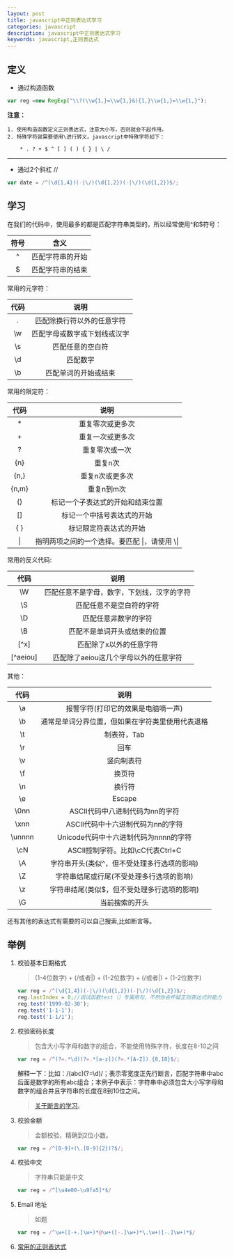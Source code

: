 ```yaml
---
layout: post
title: javascript中正则表达式学习
categories: javascript
description: javascript中正则表达式学习
keywords: javascript,正则表达式
---
```


## 定义

- 通过构造函数

``` javascript
var reg =new RegExp("\\?(\\w{1,}=\\w{1,}&){1,}\\w{1,}=\\w{1,}");
```

**注意：**

    1. 使用构造函数定义正则表达式，注意大小写，否则就会不起作用。
    2. 特殊字符就需要使用\进行转义。javascript中特殊字符如下：
	
        * . ? + $ ^ [ ] ( ) { } | \ / 

--------

 - 通过2个斜杠 //

``` javascript
var date = /^(\d{1,4})(-|\/)(\d{1,2})(-|\/)(\d{1,2})$/;
```

## 学习

在我们的代码中，使用最多的都是匹配字符串类型的，所以经常使用^和$符号：

|符号|含义|
|:---:|:---:|
| ^ | 匹配字符串的开始|
| $ | 匹配字符串的结束 |

常用的元字符：

|代码|说明|
|:---:|:---:|
| . | 匹配除换行符以外的任意字符|
| \w | 匹配字母或数字或下划线或汉字|
| \s | 匹配任意的空白符 |
| \d | 匹配数字 |
| \b | 匹配单词的开始或结束 |

常用的限定符：

|代码|说明|
|:---:|:---:|
| * | 重复零次或更多次|
| + | 重复一次或更多次|
| ? | 重复零次或一次 |
| {n} | 重复n次 |
| {n,} | 重复n次或更多次 |
| {n,m} | 重复n到m次 |
|()|标记一个子表达式的开始和结束位置|
|[]|标记一个中括号表达式的开始|
|{ }|标记限定符表达式的开始|
| \|| 指明两项之间的一个选择。要匹配 \|，请使用 \\\| |

常用的反义代码:

|代码|说明|
|:---:|:---:|
| \W | 匹配任意不是字母，数字，下划线，汉字的字符|
| \S | 匹配任意不是空白符的字符|
| \D | 匹配任意非数字的字符 |
| \B | 匹配不是单词开头或结束的位置 |
| [^x] | 匹配除了x以外的任意字符 |
| [^aeiou] | 匹配除了aeiou这几个字母以外的任意字符 |

其他：

|代码|说明|
|:---:|:---:|
| \a | 报警字符(打印它的效果是电脑嘀一声)|
| \b | 通常是单词分界位置，但如果在字符类里使用代表退格|
| \t | 制表符，Tab |
| \r | 回车 |
| \v | 竖向制表符 |
| \f | 换页符 |
| \n | 换行符 |
| \e | Escape |
| \0nn | ASCII代码中八进制代码为nn的字符|
| \xnn | ASCII代码中十六进制代码为nn的字符 |
| \unnnn | Unicode代码中十六进制代码为nnnn的字符 |
| \cN | ASCII控制字符。比如\cC代表Ctrl+C |
| \A | 字符串开头(类似^，但不受处理多行选项的影响) |
| \Z | 字符串结尾或行尾(不受处理多行选项的影响) |
| \z | 字符串结尾(类似$，但不受处理多行选项的影响) |
| \G | 当前搜索的开头 |

还有其他的表达式有需要的可以自己搜索,比如断言等。

## 举例

1. 校验基本日期格式
    >(1-4位数字) + (/或者\|) + (1-2位数字) + (/或者\|) + (1-2位数字)

    ``` javascript
    var reg = /^(\d{1,4})(-|\/)(\d{1,2})(-|\/)(\d{1,2})$/;
    reg.lastIndex = 0;//调试函数test（）专属用句，不然你会怀疑正则表达式的能力
    reg.test('1999-02-30');
    reg.test('1-1-1');
    reg.test('1-1/1');
    
    ```

2. 校验密码长度
    >包含大小写字母和数字的组合，不能使用特殊字符，长度在8-10之间

    ``` javascript
    var reg = /^(?=.*\d)(?=.*[a-z])(?=.*[A-Z]).{8,10}$/;
    ```
    
    解释一下：比如：/(abc)(?=\d)/；表示零宽度正先行断言，匹配字符串中abc后面是数字的所有abc组合；本例子中表示：字符串中必须包含大小写字母和数字的组合并且字符串的长度在8到10位之间。
    >[关于断言的学习](https://www.cnblogs.com/leezhxing/p/4333773.html)。
    
3. 校验金额
    >金额校验，精确到2位小数。

    ``` javascript
    var reg = /^[0-9]+(\.[0-9]{2})?$/;
    ```
    
4. 校验中文
    >字符串只能是中文

    ``` javascript
    var reg = /^[\u4e00-\u9fa5]*$/
    ```
    
5. Email 地址
    >如题

    ``` javascript
    var reg = /^\w+([-+.]\w+)*@\w+([-.]\w+)*\.\w+([-.]\w+)*$/
    ```
    
6. [常用的正则表达式](http://www.jqhtml.com/6227.html)